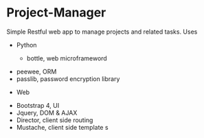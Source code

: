 # Project-Manager
Simple Restful web app to manage projects and related tasks. Uses
* Python

  - bottle, web microframeword
- peewee, ORM
- passlib, password encryption library
* Web
- Bootstrap 4, UI
- Jquery, DOM & AJAX
- Director, client side routing
- Mustache, client side template
      s
